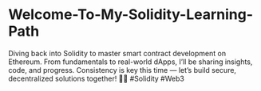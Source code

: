 # Welcome-To-My-Solidity-Learning-Path
Diving back into Solidity to master smart contract development on Ethereum. From fundamentals to real-world dApps, I’ll be sharing insights, code, and progress. Consistency is key this time — let’s build secure, decentralized solutions together! 🚀🔐 #Solidity #Web3
